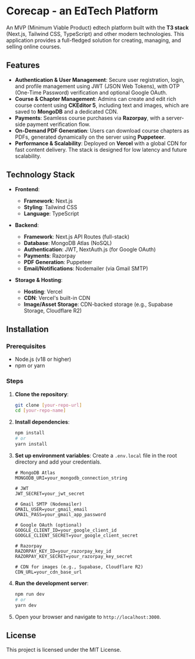 # Corecap - an EdTech Platform

An MVP (Minimum Viable Product) edtech platform built with the **T3 stack** (Next.js, Tailwind CSS, TypeScript) and other modern technologies. This application provides a full-fledged solution for creating, managing, and selling online courses.

## Features

- **Authentication & User Management**: Secure user registration, login, and profile management using JWT (JSON Web Tokens), with OTP (One-Time Password) verification and optional Google OAuth.
- **Course & Chapter Management**: Admins can create and edit rich course content using **CKEditor 5**, including text and images, which are saved to **MongoDB** and a dedicated CDN.
- **Payments**: Seamless course purchases via **Razorpay**, with a server-side payment verification flow.
- **On-Demand PDF Generation**: Users can download course chapters as PDFs, generated dynamically on the server using **Puppeteer**.
- **Performance & Scalability**: Deployed on **Vercel** with a global CDN for fast content delivery. The stack is designed for low latency and future scalability.

## Technology Stack

- **Frontend**:

  - **Framework**: Next.js
  - **Styling**: Tailwind CSS
  - **Language**: TypeScript

- **Backend**:

  - **Framework**: Next.js API Routes (full-stack)
  - **Database**: MongoDB Atlas (NoSQL)
  - **Authentication**: JWT, NextAuth.js (for Google OAuth)
  - **Payments**: Razorpay
  - **PDF Generation**: Puppeteer
  - **Email/Notifications**: Nodemailer (via Gmail SMTP)

- **Storage & Hosting**:

  - **Hosting**: Vercel
  - **CDN**: Vercel's built-in CDN
  - **Image/Asset Storage**: CDN-backed storage (e.g., Supabase Storage, Cloudflare R2)

## Installation

### Prerequisites

- Node.js (v18 or higher)
- npm or yarn

### Steps

1.  **Clone the repository**:

    ```bash
    git clone [your-repo-url]
    cd [your-repo-name]
    ```

2.  **Install dependencies**:

    ```bash
    npm install
    # or
    yarn install
    ```

3.  **Set up environment variables**:
    Create a `.env.local` file in the root directory and add your credentials.

    ```env
    # MongoDB Atlas
    MONGODB_URI=your_mongodb_connection_string

    # JWT
    JWT_SECRET=your_jwt_secret

    # Gmail SMTP (Nodemailer)
    GMAIL_USER=your_gmail_email
    GMAIL_PASS=your_gmail_app_password

    # Google OAuth (optional)
    GOOGLE_CLIENT_ID=your_google_client_id
    GOOGLE_CLIENT_SECRET=your_google_client_secret

    # Razorpay
    RAZORPAY_KEY_ID=your_razorpay_key_id
    RAZORPAY_KEY_SECRET=your_razorpay_key_secret

    # CDN for images (e.g., Supabase, Cloudflare R2)
    CDN_URL=your_cdn_base_url
    ```

4.  **Run the development server**:

    ```bash
    npm run dev
    # or
    yarn dev
    ```

5.  Open your browser and navigate to `http://localhost:3000`.

## License

This project is licensed under the MIT License.
